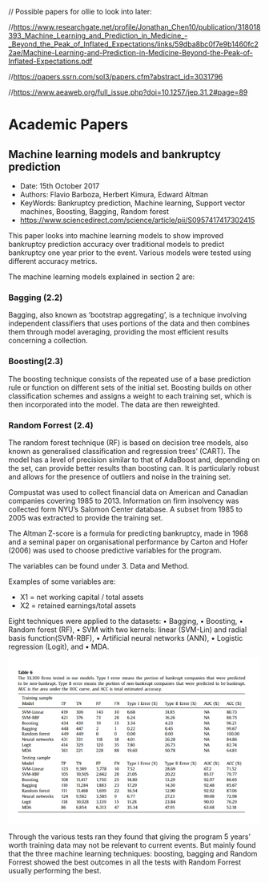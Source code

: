 // Possible papers for ollie to look into later:

//https://www.researchgate.net/profile/Jonathan_Chen10/publication/318018393_Machine_Learning_and_Prediction_in_Medicine_-_Beyond_the_Peak_of_Inflated_Expectations/links/59dba8bc0f7e9b1460fc22ae/Machine-Learning-and-Prediction-in-Medicine-Beyond-the-Peak-of-Inflated-Expectations.pdf

//https://papers.ssrn.com/sol3/papers.cfm?abstract_id=3031796

//https://www.aeaweb.org/full_issue.php?doi=10.1257/jep.31.2#page=89

# Academic Papers #

## Machine learning models and bankruptcy prediction ##

* Date: 15th October 2017
* Authors: Flavio Barboza, Herbert Kimura, Edward Altman
* KeyWords: Bankruptcy prediction, Machine learning, Support vector machines, Boosting, Bagging, Random forest
* https://www.sciencedirect.com/science/article/pii/S0957417417302415

This paper looks into machine learning models to show improved bankruptcy prediction accuracy over traditional models to predict bankruptcy one year prior to the event. Various models were tested using different accuracy metrics.

The machine learning models explained in section 2 are:

### Bagging (2.2) ### 
Bagging, also known as ‘bootstrap aggregating’, is a technique involving independent classifiers that uses portions of the data and then combines them through model averaging, providing the most efficient results concerning a collection.

### Boosting(2.3) ###
The boosting technique consists of the repeated use of a base prediction rule or function on different sets of the initial set. Boosting builds on other classification schemes and assigns a weight to each training set, which is then incorporated into the model. The data are then reweighted.

### Random Forrest (2.4) ###
The random forest technique (RF) is based on decision tree models, also known as generalised classification and regression trees’ (CART). The model has a level of precision similar to that of AdaBoost and, depending on the set, can provide better results than boosting can. It is particularly robust and allows for the presence of outliers and noise in the training set.

Compustat was used to collect financial data on American and Canadian companies covering 1985 to 2013. Information on firm insolvency was collected form NYU’s Salomon Center database. A subset from 1985 to 2005 was extracted to provide the training set.

The Altman Z-score is a formula for predicting bankruptcy, made in 1968 and a seminal paper on organisational performance by Carton and Hofer (2006) was used to choose predictive variables for the program.

The variables can be found under 3. Data and Method.

Examples of some variables are:
* X1 = net working capital / total assets
* X2 = retained earnings/total assets

Eight techniques were applied to the datasets:
• Bagging,
• Boosting,
• Random forest (RF),
• SVM with two kernels: linear (SVM-Lin) and radial basis function(SVM-RBF),
• Artificial neural networks (ANN),
• Logistic regression (Logit), and
• MDA. 

![alt text]( https://github.com/stdlibdoh/swproj-l/blob/master/docs/images/ap_table7.jpg "table 7")

Through the various tests ran they found that giving the program 5 years’ worth training data may not be relevant to current events. But mainly found that the three machine learning techniques: boosting, bagging and Random Forrest showed the best outcomes in all the tests with Random Forrest usually performing the best.


